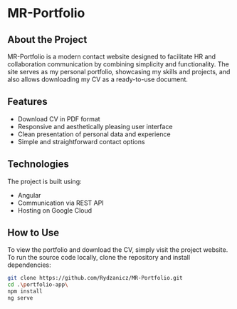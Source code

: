 # MR-Portfolio

## About the Project

MR-Portfolio is a modern contact website designed to facilitate HR and collaboration communication by combining simplicity and functionality. The site serves as my personal portfolio, showcasing my skills and projects, and also allows downloading my CV as a ready-to-use document.

## Features

- Download CV in PDF format  
- Responsive and aesthetically pleasing user interface  
- Clean presentation of personal data and experience  
- Simple and straightforward contact options  

## Technologies

The project is built using:  
- Angular  
- Communication via REST API  
- Hosting on Google Cloud

## How to Use

To view the portfolio and download the CV, simply visit the project website. To run the source code locally, clone the repository and install dependencies:

```bash
git clone https://github.com/Rydzanicz/MR-Portfolio.git
cd .\portfolio-app\
npm install
ng serve
```
